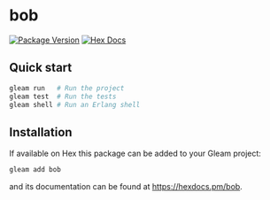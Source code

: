 # bob

[![Package Version](https://img.shields.io/hexpm/v/bob)](https://hex.pm/packages/bob)
[![Hex Docs](https://img.shields.io/badge/hex-docs-ffaff3)](https://hexdocs.pm/bob/)

## Quick start

```sh
gleam run   # Run the project
gleam test  # Run the tests
gleam shell # Run an Erlang shell
```

## Installation

If available on Hex this package can be added to your Gleam project:

```sh
gleam add bob
```

and its documentation can be found at <https://hexdocs.pm/bob>.
